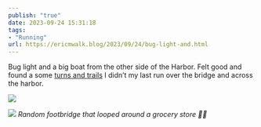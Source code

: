 ```yaml
---
publish: "true"
date: 2023-09-24 15:31:18
tags:
- "Running"
url: https://ericmwalk.blog/2023/09/24/bug-light-and.html
---
```

Bug light and a big boat from the other side of the Harbor. Felt good and found a some [turns and trails](https://strava.com/activities/9914298272)  I didn’t my last run  over the bridge and across the harbor.

![](https://ericmwalk.blog/uploads/2023/ca8a8a0b-1c61-4182-a51c-d1d4ad213741.jpg)


![](https://ericmwalk.blog/uploads/2023/f33c7bf8-c199-4e21-a7a6-f59052a70c5f.jpg)
*Random footbridge that looped around a grocery store 🤷‍♂️*